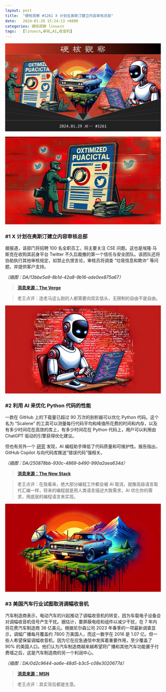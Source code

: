 ```yaml
---
layout: post
title:	"硬核观察 #1261 X 计划在奥斯汀建立内容审核总部"
date:	2024-01-29 15:24:13 +0800 
categories:	硬核观察 linuxcn 
tags:	[linuxcn,审核,AI,收音机]
---
```



![](/Asserts/Images/album/202401/29/152303vtlcplpqoiz7ku1g.jpg)


![](/Asserts/Images/album/202401/29/152316qq79cdqdpts7nsbc.png)


### #1 X 计划在奥斯汀建立内容审核总部


据报道，该部门将招聘 100 名全职员工，将主要关注 CSE 问题。这也是埃隆·马斯克在收购其前身平台 Twitter 不久后裁撤的第一个信任与安全团队。该团队还将协助执行其他审核规定，如禁止仇恨言论，审核员将调查 “垃圾信息和欺诈” 等问题，并提供客户支持。


*（插图：DA/13bbe5a9-8b1d-42a8-9b16-ade0ee875a67）*



> 
> **[消息来源：The Verge](https://www.theverge.com/2024/1/27/24053003/x-content-moderation-office-child-sexual-exploitation)**
> 
> 
> 



> 
> 老王点评：连老马这么刚的人都需要向现实低头，无限制的自由不是自由。
> 
> 
> 


![](/Asserts/Images/album/202401/29/152336jjd503fd58dfjjqz.png)


### #2 利用 AI 来优化 Python 代码的性能


一款在 GitHub 上的下载量已超过 90 万次的剖析器可以优化 Python 代码。这个名为 “Scalene” 的工具可以测量每行代码平均和峰值所花费的时间和内存，以及有多少时间花在高效的库上，有多少时间花在 Python 代码上，用户可以利用由 ChatGPT 驱动的引擎获得优化建议。


但也有另外一个 [研究](https://visualstudiomagazine.com/articles/2024/01/25/copilot-research.aspx) 发现，AI 编程助手降低了代码质量和可维护性。报告指出，GitHub Copilot 与向代码库推送“错误代码”强相关。


*（插图：DA/250878bb-930c-4869-b490-990a2aea634d）*



> 
> **[消息来源：The New Stack](https://thenewstack.io/dev-news-python-ai-tool-a-copilot-alternative-and-rsc-news/)**
> 
> 
> 



> 
> 老王点评：在我看来，绝大部分编程工作都会被 AI 取消，就像高级语言取代汇编一样，将来的编程就是用人类语言描述大致需求，AI 优化你的需求，用底层的编程语言来实现。
> 
> 
> 


![](/Asserts/Images/album/202401/29/152356kp16hd8ixdibhx4f.png)


### #3 美国汽车行业试图取消调幅收音机


汽车制造商表示，电动汽车的兴起推动了调幅收音机的转变，因为车载电子设备会对调幅收音机信号产生干扰。据估计，要屏蔽电缆和组件以减少干扰，在 7 年内将花费汽车制造商 38 亿美元。根据尼尔森公司 2023 年春季的一项最新调查显示，调幅广播每月覆盖约 7800 万美国人，而这一数字在 2016 是 1.07 亿。但一些人希望保留调幅收音机，因为它在应急通信中发挥着重要作用，至少覆盖了 90% 的美国人口。他们认为汽车制造商越来越希望将广播和其他汽车功能置于付费墙之后，这是汽车制造商的另一个利润中心。


*（插图：DA/0d2c9644-aa6e-48d5-b3c5-c08e3020677d）*



> 
> **[消息来源：MSN](https://www.msn.com/en-us/news/other/car-industry-seeks-to-crush-am-radio-congress-may-rescue-it/ar-BB1hnsaQ)**
> 
> 
> 



> 
> 老王点评：其实背后都是生意。
> 
> 
>
